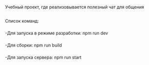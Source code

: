 Учебный проект, где реализовывается полезный чат для общения

##
Список команд:
###
-Для запуска в режиме разработки: npm run dev
###
-Для сборки: npm run build
###
-Для запуска сервера: npm run start
###

